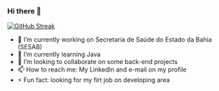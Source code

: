 ### Hi there 👋


[![GitHub Streak](https://streak-stats.demolab.com/IsaacSuares=DenverCoder1)](https://git.io/streak-stats)


- 🔭 I’m currently working on Secretaria de Saúde do Estado da Bahia (SESAB)
- 🌱 I’m currently learning Java
- 👯 I’m looking to collaborate on some back-end projects
- 📫 How to reach me: My LinkedIn and e-mail on my profile
- ⚡ Fun fact: looking for my firt job on developing area
